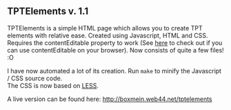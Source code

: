 ## TPTElements v. 1.1

TPTElements is a simple HTML page which allows you to create TPT elements with relative ease.
Created using Javascript, HTML and CSS. Requires the contentEditable property to work (See [here](http://caniuse.com/#feat=contenteditable) to check out if you can use contentEditable on your browser). Now consists of quite a few files! :O

I have now automated a lot of its creation. Run `make` to minify the Javascript / CSS source code.  
The CSS is now based on [LESS](http://lesscss.org). 

A live version can be found here: http://boxmein.web44.net/tptelements